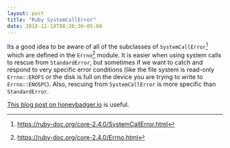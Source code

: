 ```yaml
---
layout: post
title: "Ruby SystemCallError"
date: 2018-12-18T08:26:36-05:00
---
```


Its a good idea to be aware of all of the subclasses of `SystemCallError`[^1] which are defined in the `Errno`[^2] module. It is easier when using system calls to rescue from `StandardError`, but sometimes if we want to catch and respond to very specific error conditions (like the file system is read-only `Errno::EROFS` or the disk is full on the device you are trying to write to `Errno::ENOSPC`). Also, rescuing from `SystemCallError` is more specific than `StandardError`.

[This blog post on honeybadger.io](https://blog.honeybadger.io/understanding-rubys-strange-errno-exceptions/) is useful.



[^1]: <https://ruby-doc.org/core-2.4.0/SystemCallError.html>
[^2]: <https://ruby-doc.org/core-2.4.0/Errno.html>
